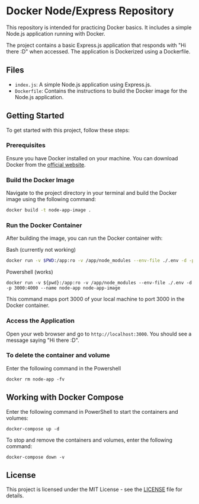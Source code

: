 # Docker Node/Express Repository

This repository is intended for practicing Docker basics. It includes a simple Node.js application running with Docker.

The project contains a basic Express.js application that responds with "Hi there :D" when accessed. The application is Dockerized using a Dockerfile.

## Files

- `index.js`: A simple Node.js application using Express.js.
- `Dockerfile`: Contains the instructions to build the Docker image for the Node.js application.

## Getting Started

To get started with this project, follow these steps:

### Prerequisites

Ensure you have Docker installed on your machine. You can download Docker from the [official website](https://www.docker.com/products/docker-desktop).

### Build the Docker Image

Navigate to the project directory in your terminal and build the Docker image using the following command:

```bash
docker build -t node-app-image .
```

### Run the Docker Container

After building the image, you can run the Docker container with:

Bash (currently not working)

```bash
docker run -v $PWD:/app:ro -v /app/node_modules --env-file ./.env -d -p 3000:4000 --name node-app node-app-image
```

Powershell (works)

```shell
docker run -v ${pwd}:/app:ro -v /app/node_modules --env-file ./.env -d -p 3000:4000 --name node-app node-app-image
```

This command maps port 3000 of your local machine to port 3000 in the Docker container.

### Access the Application

Open your web browser and go to `http://localhost:3000`. You should see a message saying "Hi there :D".

### To delete the container and volume

Enter the following command in the Powershell

```shell
docker rm node-app -fv
```

## Working with Docker Compose

Enter the following command in PowerShell to start the containers and volumes:

```shell
docker-compose up -d
```

To stop and remove the containers and volumes, enter the following command:

```shell
docker-compose down -v
```

## License

This project is licensed under the MIT License - see the [LICENSE](LICENSE) file for details.
